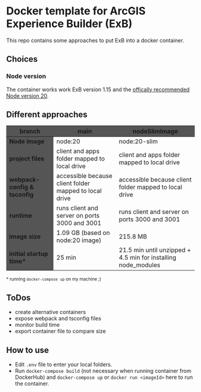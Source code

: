 <style>
  table th {
    background-color: #555;
  }
  table td:first-child {
    background-color: #555;
    font-weight:bold;
  }
</style>

# Docker template for ArcGIS Experience Builder (ExB)

This repo contains some approaches to put ExB into a docker container. 

## Choices

### Node version

The container works work ExB version 1.15 and the [offically recommended Node version 20](https://developers.arcgis.com/experience-builder/guide/release-versions/).

## Different approaches

| branch | main | nodeSlimImage |
| - | - | - |
| Node image | node:20 | node:20-slim | 
| project files | client and apps folder mapped to local drive | client and apps folder mapped to local drive |
| webpack-config & tsconfig | accessible because client folder mapped to local drive | accessible because client folder mapped to local drive |
| runtime | runs client and server on ports 3000 and 3001 | runs client and server on ports 3000 and 3001 |
| image size | 1.09 GB (based on node:20 image) | 215.8 MB |
| initial startup time* | 25 min | 21.5 min until unzipped + 4.5 min for installing node_modules |

<small>* running ``docker-compose up`` on my machine ;)</small>

## ToDos

* create alternative containers
* expose webpack and tsconfig files
* monitor build time
* export container file to compare size

## How to use

* Edit ``.env`` file to enter your local folders.
* Run ``docker-compose build`` (not necessary when running container from DockerHub) and ``docker-compose up`` or ``docker run <imageId>`` here to run the container.
